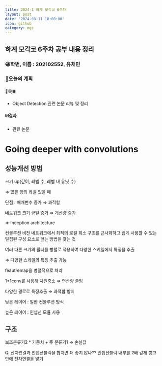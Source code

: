 ```yaml
---
title: 2024-1 하계 모각코 6주차
layout: post
date: '2024-08-11 18:00:00'
icon: github
category: mgc
---
```


## 하계 모각코 6주차 공부 내용 정리
### 😀학번, 이름 : 202102552, 유채민

### 🎯오늘의 계획
#### 🎡목표
- Object Detection 관련 논문 리뷰 및 정리

#### ☑️결과
- 관련 논문
# Going deeper with convolutions

## 성능개선 방법 

크기 up(깊이, 레벨 수, 레벨 내 유닛 수)

⇒ 많은 양의 라벨 있을 때

단점 : 매개변수 증가 ⇒ 과적합

네트워크 크기 균일 증가 ⇒ 계산량 증가

⇒ Inception architecture

컨볼루션 비전 네트워크에서 최적의 로컬 희소 구조를 근사화하고 쉽게 사용할 수 있는 밀집된 구성 요소로 덮는 방법을 찾는 것

여러 다른 크기의 필터를 병렬로 적용하여 다양한 스케일에서 특징을 추출

⇒ 다양한 스케일의 특징 추출 가능

feautremap을 병렬적으로 처리

1*1conv를 사용해 차원축소 ⇒  연산량 줄임

다양한 경로로 특징추출 ⇒ 과적합 방지

낮은 레이어 : 일반 컨볼루션 방식

높은 레이어 : 인셉션 모듈 사용

## 구조

보조분류기2 * 가중치 + 주 분류기1 ⇒ 손실값

Q. 잔차연결과 인셉션블럭을 합치면 더 좋지 않나?? 인셉션블럭 내부를 2배 깊게 쌓고 안에 잔차연결을 넣기
